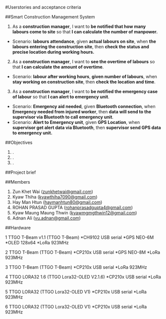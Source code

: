 #Userstories and acceptance criteria

##Smart Construction Management System

1.	As a **construction manager**, I want to  **be notified that how many labours come to site** so that **I can calculate the number of manpower.**
* Scenario: **labours attendance**, given **actual labours on site**, when **the labours entering the construction site**, then **check the status and precise location during working hours.**

2.	As a **construction manager**, I want to **see the overtime of labours** so that **I can calculate the amount of overtime**.
* Scenario: **labour after working hours**, **given number of labours**, when **stay working on construction site**, then **check the location and time**.

3.	As a **construction manager**, I want to **be notified the emergency case of labour** so that **I can alert to emergency unit**.
* Scenario: **Emergency aid needed**, given **Bluetooth connection**, when **Emergency needed from injured worker**, then **data will send to the supervisor via Bluetooth to call emergency unit**.
* Scenario: **Alert to Emergency unit**, given **GPS Location**, when **supervisor get alert data via Bluetooth**, then **supervisor send GPS data to emergency unit.**



##Objectives
1.	.
2.	.
3.	.

##Project brief

##Members

1.	Zun Khet Wai (zunkhetwai@gmail.com)
2.	Kyaw Thiha (kyawthiha7090@gmail.com)
3.	Hay Man Htun (haymanhtun80@gmail.com)
4.	ROHAN PRASAD GUPTA (rohanprasadgupta4@gmail.com)
5.	Kyaw Maung Maung Thwin (kyawmgmgthwin12@gmail.com)
6.	Adnan Ali (vu.adnan@gmail.com)

##Hardware

1 TTGO T-Beam v1.1 (TTGO T-Beam)
   *CH9102 USB serial
   *GPS NEO-6M
   *OLED 128x64
   *LoRa 923MHz

2 TTGO T-Beam (TTGO T-Beam)
   *CP210x USB serial
   *GPS NEO-8M
   *LoRa 923MHz

3 TTGO T-Beam (TTGO T-Beam)
   *CP210x USB serial
   *LoRa 923MHz
   
4 TTGO LORA32 1.6 (TTGO Lora32-OLED V2.1.6)
   *CP210x USB serial
   *LoRa 923MHz

5 TTGO LORA32 (TTGO Lora32-OLED V1)
   *CP210x USB serial
   *LoRa 923MHz

6 TTGO LORA32 (TTGO Lora32-OLED V1)
   *CP210x USB serial
   *LoRa 923MHz
